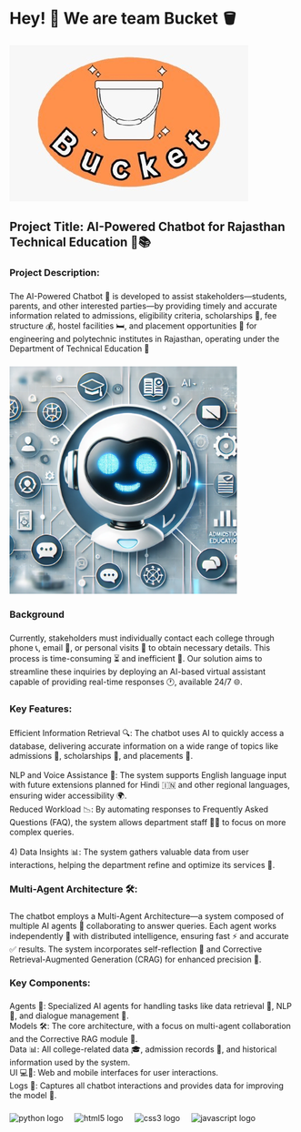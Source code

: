 <h1 align="left">Hey! 👋 We are team Bucket 🪣</h1>
<img src = images/bucket_logo.jpg>


<h2 align="left">Project Title: AI-Powered Chatbot for Rajasthan Technical Education 🤖📚</h2>

###

<h3 align="left">Project Description:</h3>

###

<p align="left">The AI-Powered Chatbot 💬 is developed to assist stakeholders—students, parents, and other interested parties—by providing timely and accurate information related to admissions, eligibility criteria, scholarships 💸, fee structure 💰, hostel facilities 🛏️, and placement opportunities 💼 for engineering and polytechnic institutes in Rajasthan, operating under the Department of Technical Education 🏫</p>

###
<img src= images/d1820b29-96b6-4f9a-8867-8598b6f47cc6.webp width = 400px>
<h3 align="left">Background</h3>

###

<p align="left">Currently, stakeholders must individually contact each college through phone 📞, email 📧, or personal visits 🏢 to obtain necessary details. This process is time-consuming ⏳ and inefficient 🚫. Our solution aims to streamline these inquiries by deploying an AI-based virtual assistant capable of providing real-time responses 🕐, available 24/7 🌐.</p>

###

<h3 align="left">Key Features:</h3>

###

<p align="left">Efficient Information Retrieval 🔍: The chatbot uses AI to quickly access a database, delivering accurate information on a wide range of topics like admissions 📝, scholarships 💸, and placements 💼.<br><br>NLP and Voice Assistance 🎤: The system supports English language input with future extensions planned for Hindi 🇮🇳 and other regional languages, ensuring wider accessibility 🌍.<br>Reduced Workload 📉: By automating responses to Frequently Asked Questions (FAQ), the system allows department staff 👨‍💻 to focus on more complex queries.<br><br>4) Data Insights 📊: The system gathers valuable data from user interactions, helping the department refine and optimize its services 🔧.</p>

###

<h3 align="left">Multi-Agent Architecture 🛠️: </h3>

###

<p align="left">The chatbot employs a Multi-Agent Architecture—a system composed of multiple AI agents 🤖 collaborating to answer queries. Each agent works independently 🧠 with distributed intelligence, ensuring fast ⚡ and accurate ✅ results. The system incorporates self-reflection 🧐 and Corrective Retrieval-Augmented Generation (CRAG) for enhanced precision 🎯.</p>

###


###

<h3 align="left">Key Components:</h3>

###

<p align="left">Agents 🤖: Specialized AI agents for handling tasks like data retrieval 📂, NLP 🧠, and dialogue management 💬.<br>
Models 🛠️: The core architecture, with a focus on multi-agent collaboration and the Corrective RAG module 🎯.<br>
Data 📊: All college-related data 🎓, admission records 📝, and historical information used by the system.<br>
UI 💻📱: Web and mobile interfaces for user interactions.<br>
Logs 📝: Captures all chatbot interactions and provides data for improving the model 🧠.<br></p>

###

<div align="left">
  <img src="https://cdn.jsdelivr.net/gh/devicons/devicon/icons/python/python-original.svg" height="40" alt="python logo"  />
  <img width="12" />
  <img src="https://cdn.jsdelivr.net/gh/devicons/devicon/icons/html5/html5-original.svg" height="40" alt="html5 logo"  />
  <img width="12" />
  <img src="https://cdn.jsdelivr.net/gh/devicons/devicon/icons/css3/css3-original.svg" height="40" alt="css3 logo"  />
  <img width="12" />
  <img src="https://cdn.jsdelivr.net/gh/devicons/devicon/icons/javascript/javascript-original.svg" height="40" alt="javascript logo"  />
</div>

###
